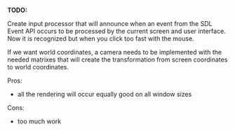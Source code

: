 **TODO:**

Create input processor that will announce when an event from the SDL Event API
occurs to be processed by the current screen and user interface.
Now it is recognized but when you click too fast with the mouse.

If we want world coordinates, a camera needs to be implemented with the needed matrixes
that will create the transformation from screen coordinates to world coordinates.

Pros:
- all the rendering will occur equally good on all window sizes

Cons:
- too much work